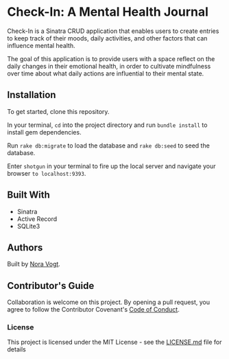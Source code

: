 # Check-In: A Mental Health Journal

Check-In is a Sinatra CRUD application that enables users to create entries to
keep track of their moods, daily activities, and other factors that can influence
mental health.

The goal of this application is to provide users with a space reflect on the daily
changes in their emotional health, in order to cultivate mindfulness over time
about what daily actions are influential to their mental state.

## Installation

To get started, clone this repository.

In your terminal, `cd` into the project directory and run `bundle install` to install gem dependencies.

Run `rake db:migrate` to load the database and `rake db:seed` to seed the database.

Enter `shotgun` in your terminal to fire up the local server and navigate your browser
`to localhost:9393`.

## Built With
- Sinatra
- Active Record
- SQLite3

## Authors
Built by [Nora Vogt](https://github.com/norawolf).

## Contributor's Guide
Collaboration is welcome on this project. By opening a pull request, you agree to
follow the Contributor Covenant's [Code of Conduct](https://www.contributor-covenant.org/version/1/4/code-of-conduct.html).

### License
This project is licensed under the MIT License - see the [LICENSE.md](LICENSE.md) file for details
